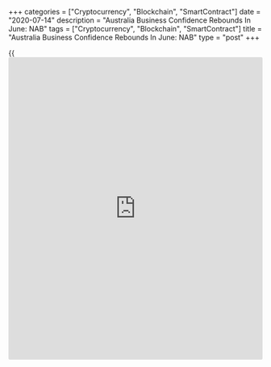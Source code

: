 +++
categories = ["Cryptocurrency", "Blockchain", "SmartContract"]
date = "2020-07-14"
description = "Australia Business Confidence Rebounds In June: NAB"
tags = ["Cryptocurrency", "Blockchain", "SmartContract"]
title = "Australia Business Confidence Rebounds In June: NAB"
type = "post"
+++

{{<iframe id="large-banner" src="https://www.bounty.group/#slide=24.0" width="100%" height="600" scrolling="no" style="border: 0px solid rgb(216, 221, 230); border-radius: 3px;">}}

Australia's [business][1] confidence and conditions rebounded in June,
survey data from National Australia Bank showed Tuesday.

The business confidence index rose 21 points to 1 from -20 in May.

Business confidence turned positive after rebounding sharply from record
lows over the past 3 months.

Confidence increased across all sectors except retail in June.
Confidence was positive in all industries excluding retail and
construction. Mining was the most optimistic across industries, while
construction was weakest.

The business conditions index advanced to -7 in June from -24 a month
ago. Nonetheless, conditions remained weak.

The improvement in conditions was driven by significant increases in
trading, profitability and employment sub-components and a broad-based
improvement across industries.

There were improvements in forward orders, capacity utilization and
reported capex also logged an improvement but all remain at low levels.

For comments and feedback [contact](https://www.playgroundfx.com/contact/): editorial@rtt[news](https://www.letsplayfx.com/blog/forex-news-website/).com

[Economic News][2]

 **What parts of the world are seeing the best (and worst) economic
performances lately? Click[here][3] to check out our [Econ Scorecard][3]
and find out! See up-to-the-moment [ranking](https://www.playgroundfx.com/blog/crypto-exchange-ranking/)s for the best and worst
performers in [GDP][4], [unemployment rate][5], [inflation][6] and much
more.**

   1. www.rtt[news](https://www.letsplayfx.com/blog/forex-news-website/).com/Content/Business.aspx
   2. www.rtt[news](https://www.letsplayfx.com/blog/forex-news-website/).com/Content/EconomicNews.aspx
   3. www.rtt[news](https://www.letsplayfx.com/blog/forex-news-website/).com/economic-scorecard/world-rank/unemployment-rate/highest-performance.aspx
   4. www.rtt[news](https://www.letsplayfx.com/blog/forex-news-website/).com/economic-scorecard/world-rank/GDP/highest-performance.aspx
   5. www.rtt[news](https://www.letsplayfx.com/blog/forex-news-website/).com/economic-scorecard/world-rank/unemployment-rate/lowest-performance.aspx
   6. www.rtt[news](https://www.letsplayfx.com/blog/forex-news-website/).com/economic-scorecard/world-rank/CPI/highest-performance.aspx